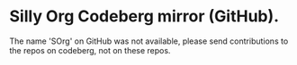 # Silly Org Codeberg mirror (GitHub).
The name 'SOrg' on GitHub was not available, please send contributions to the repos on codeberg, not on these repos.
